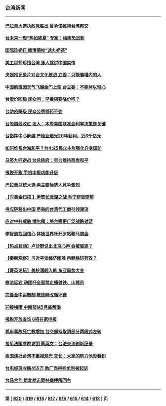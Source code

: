 ### 台湾新闻
---
#### [巴拉圭大选执政党胜出 曾承诺维持台湾邦交](../../pages/ncid1349361/n13985453.md) 
#### [台未来一周“热如盛夏” 专家：梅雨恐迟到](../../pages/ncid1349361/n13985281.md) 
#### [国际珍奶日 赖清德推“逮丸奶茶”](../../pages/ncid1349361/n13985278.md) 
#### [美工程师珍惜台湾 逢人就讲中国实情](../../pages/ncid1349361/n13985269.md) 
#### [央视推记录片对台文化统战 立委：只能骗墙内的人](../../pages/ncid1349361/n13985251.md) 
#### [中国航班因天气飞越金门上空 台立委：不能掉以轻心](../../pages/ncid1349361/n13985252.md) 
#### [台蛋价回稳 民众问：早餐店要降价吗？](../../pages/ncid1349361/n13985214.md) 
#### [台防疫降级 民众公费领药不变](../../pages/ncid1349361/n13985212.md) 
#### [台股周线收红 法人：本周美国联准会利率决策是关键](../../pages/ncid1349361/n13985215.md) 
#### [台指挥中心解编 产险业赔光20年获利、近3千亿元](../../pages/ncid1349361/n13985180.md) 
#### [如何维系台海和平？台4成5民众主张强化自身国防](../../pages/ncid1349361/n13985153.md) 
#### [马英九吁避战 台总统府：尽力维持两岸和平](../../pages/ncid1349361/n13985112.md) 
#### [报税开跑 手机申报功能升级](../../pages/ncid1349361/n13985113.md) 
#### [巴拉圭总统大选 两主要候选人竞争激烈](../../pages/ncid1349361/n13985230.md) 
#### [【时事金扫描 】尹赞长津湖之战 毛宁辩驳穿帮](../../pages/ncid1349361/n13984509.md) 
#### [供应链移出中国 苹果的台湾代工商引领潮流](../../pages/ncid1349361/n13984630.md) 
#### [应对中共威胁 博尔顿：美台需更广泛战略对话](../../pages/ncid1349361/n13984506.md) 
#### [李智凯找回信心 体操世界杯开罗站鞍马摘金](../../pages/ncid1349361/n13984532.md) 
#### [【热点互动】卢沙野说出北京心声 会被驱逐？](../../pages/ncid1349361/n13984017.md) 
#### [【秦鹏观察】习近平谈经济困难 再翻烙饼有效？](../../pages/ncid1349361/n13984078.md) 
#### [【菁英论坛】美核潜舰入韩 东亚局势大变](../../pages/ncid1349361/n13984009.md) 
#### [修法延宕 动团吁全面禁止捕兽铗、山猪吊](../../pages/ncid1349361/n13983911.md) 
#### [完善全中运赛制 教练盼改循环赛](../../pages/ncid1349361/n13983906.md) 
#### [迎接梅雨 中南部估5月底解渴](../../pages/ncid1349361/n13983904.md) 
#### [报税开放查询 6招在家申报](../../pages/ncid1349361/n13983902.md) 
#### [机车事故死亡数增加 台交部拟取消部分两段式左转](../../pages/ncid1349361/n13983876.md) 
#### [接见法国参院访团 蔡英文：台法交流创新纪录](../../pages/ncid1349361/n13983872.md) 
#### [张国炜批台湾不重视观光 交长：大家的努力他没看到](../../pages/ncid1349361/n13983880.md) 
#### [台电经理收贿455万 助厂商得标牟利被起诉](../../pages/ncid1349361/n13983883.md) 
#### [台马合作 新北枪击案林嫌押解回台](../../pages/ncid1349361/n13983884.md) 

---
#### 第 [ [620](./620.md) / [619](./619.md) / [618](./618.md) / [617](./617.md) / [616](./616.md) / [615](./615.md) / [614](./614.md) / [613](./613.md) ] 页
